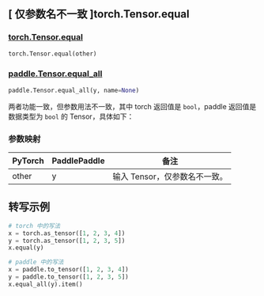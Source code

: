 ## [ 仅参数名不一致 ]torch.Tensor.equal

### [torch.Tensor.equal](https://pytorch.org/docs/stable/generated/torch.Tensor.equal.html?highlight=equal#torch.Tensor.equal)

```python
torch.Tensor.equal(other)
```

### [paddle.Tensor.equal_all](https://www.paddlepaddle.org.cn/documentation/docs/zh/develop/api/paddle/Tensor_cn.html#equal-all-y-name-none)

```python
paddle.Tensor.equal_all(y, name=None)
```

两者功能一致，但参数用法不一致，其中 torch 返回值是 `bool`，paddle 返回值是数据类型为 `bool` 的 Tensor，具体如下：

### 参数映射

| PyTorch | PaddlePaddle | 备注                        |
| ------- | ------------ | --------------------------- |
| other   | y            | 输入 Tensor，仅参数名不一致。 |

## 转写示例
```Python
# torch 中的写法
x = torch.as_tensor([1, 2, 3, 4])
y = torch.as_tensor([1, 2, 3, 5])
x.equal(y)

# paddle 中的写法
x = paddle.to_tensor([1, 2, 3, 4])
y = paddle.to_tensor([1, 2, 3, 5])
x.equal_all(y).item()
```
